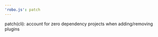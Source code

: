 ```yaml
---
'robo.js': patch
---
```


patch(cli): account for zero dependency projects when adding/removing plugins
